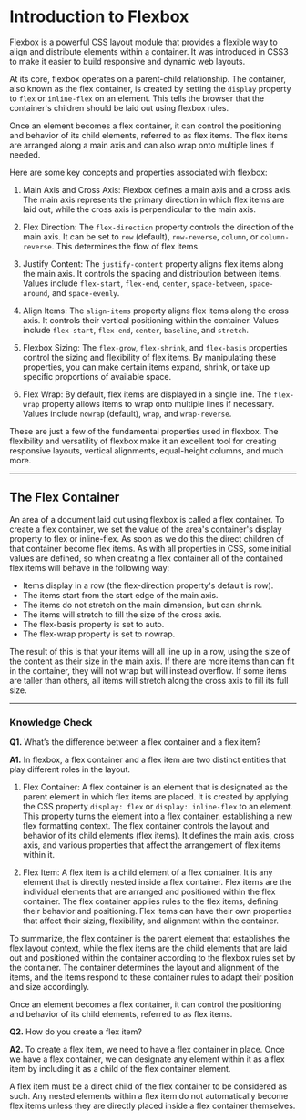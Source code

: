 # Introduction to Flexbox
Flexbox is a powerful CSS layout module that provides a flexible way to align and distribute elements within a container. It was introduced in CSS3 to make it easier to build responsive and dynamic web layouts.

At its core, flexbox operates on a parent-child relationship. The container, also known as the flex container, is created by setting the `display` property to `flex` or `inline-flex` on an element. This tells the browser that the container's children should be laid out using flexbox rules.

Once an element becomes a flex container, it can control the positioning and behavior of its child elements, referred to as flex items. The flex items are arranged along a main axis and can also wrap onto multiple lines if needed.

Here are some key concepts and properties associated with flexbox:

1. Main Axis and Cross Axis: Flexbox defines a main axis and a cross axis. The main axis represents the primary direction in which flex items are laid out, while the cross axis is perpendicular to the main axis.

2. Flex Direction: The `flex-direction` property controls the direction of the main axis. It can be set to `row` (default), `row-reverse`, `column`, or `column-reverse`. This determines the flow of flex items.

3. Justify Content: The `justify-content` property aligns flex items along the main axis. It controls the spacing and distribution between items. Values include `flex-start`, `flex-end`, `center`, `space-between`, `space-around`, and `space-evenly`.

4. Align Items: The `align-items` property aligns flex items along the cross axis. It controls their vertical positioning within the container. Values include `flex-start`, `flex-end`, `center`, `baseline`, and `stretch`.

5. Flexbox Sizing: The `flex-grow`, `flex-shrink`, and `flex-basis` properties control the sizing and flexibility of flex items. By manipulating these properties, you can make certain items expand, shrink, or take up specific proportions of available space.

6. Flex Wrap: By default, flex items are displayed in a single line. The `flex-wrap` property allows items to wrap onto multiple lines if necessary. Values include `nowrap` (default), `wrap`, and `wrap-reverse`.

These are just a few of the fundamental properties used in flexbox. The flexibility and versatility of flexbox make it an excellent tool for creating responsive layouts, vertical alignments, equal-height columns, and much more.

---

## The Flex Container

An area of a document laid out using flexbox is called a flex container. To create a flex container, we set the value of the area's container's display property to flex or inline-flex. As soon as we do this the direct children of that container become flex items. As with all properties in CSS, some initial values are defined, so when creating a flex container all of the contained flex items will behave in the following way:

+ Items display in a row (the flex-direction property's default is row).
+ The items start from the start edge of the main axis.
+ The items do not stretch on the main dimension, but can shrink.
+ The items will stretch to fill the size of the cross axis.
+ The flex-basis property is set to auto.
+ The flex-wrap property is set to nowrap.

The result of this is that your items will all line up in a row, using the size of the content as their size in the main axis. If there are more items than can fit in the container, they will not wrap but will instead overflow. If some items are taller than others, all items will stretch along the cross axis to fill its full size.

---

### Knowledge Check

**Q1.** What’s the difference between a flex container and a flex item?

**A1.** In flexbox, a flex container and a flex item are two distinct entities that play different roles in the layout.

1. Flex Container: A flex container is an element that is designated as the parent element in which flex items are placed. It is created by applying the CSS property `display: flex` or `display: inline-flex` to an element. This property turns the element into a flex container, establishing a new flex formatting context. The flex container controls the layout and behavior of its child elements (flex items). It defines the main axis, cross axis, and various properties that affect the arrangement of flex items within it.

2. Flex Item: A flex item is a child element of a flex container. It is any element that is directly nested inside a flex container. Flex items are the individual elements that are arranged and positioned within the flex container. The flex container applies rules to the flex items, defining their behavior and positioning. Flex items can have their own properties that affect their sizing, flexibility, and alignment within the container.

To summarize, the flex container is the parent element that establishes the flex layout context, while the flex items are the child elements that are laid out and positioned within the container according to the flexbox rules set by the container. The container determines the layout and alignment of the items, and the items respond to these container rules to adapt their position and size accordingly.

Once an element becomes a flex container, it can control the positioning and behavior of its child elements, referred to as flex items.

**Q2.** How do you create a flex item?

**A2.** To create a flex item, we need to have a flex container in place. Once we have a flex container, we can designate any element within it as a flex item by including it as a child of the flex container element.

A flex item must be a direct child of the flex container to be considered as such. Any nested elements within a flex item do not automatically become flex items unless they are directly placed inside a flex container themselves.